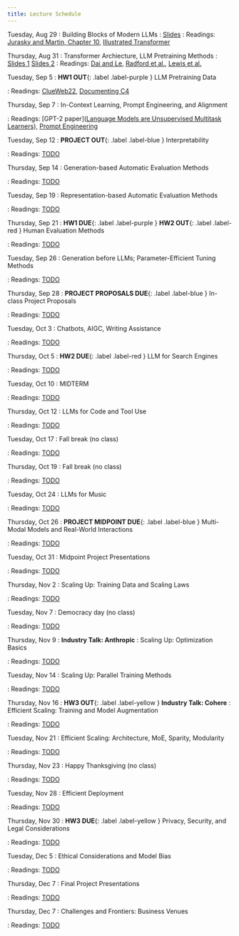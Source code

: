 ```yaml
---
title: Lecture Schedule
---
```


<!-- Sep 28
: [Java & Git](#)
  : [1.1](#)

Sep 29
: **Section**{: .label .label-purple }[Intro to Java](#)
  : [Solution](#)

Sep 30
: [Variables & Objects](#)
  : [1.2](#), [2.1](#)

Oct 1
: **Lab**{: .label .label-purple } [Intro to Java](#)

Oct 2
: [Tracing, IntLists, & Recursion](#)
  : [2.1](#)
: **HW 1 due**{: .label .label-red } -->


<!-- Oct 5
: [Linked Lists & Encapsulation](#)
  : [3.1](#), [2.2](#), [2.3](#)

Oct 6
: **Section**{: .label .label-purple }[Linked Lists](#)
  : [Solution](#)

Oct 7
: [Resizing Arrays](#)
  : [2.4](#), [2.5](#)

Oct 8
: **Lab**{: .label .label-purple } [Resizing Arrays](#)

Oct 9
: [Runtime Analysis](#)
  : [8.1](#), [8.2](#), [8.3](#), [8.4](#)
: **HW 2 due**{: .label .label-red } -->


Tuesday, Aug 29
: Building Blocks of Modern LLMs
  : [Slides](https://www.andrew.cmu.edu/course/11-667/lectures/W1L1_LM_fundamentals_and_transformer_architecture.pdf)
: Readings: [Jurasky and Martin, Chapter 10](https://web.stanford.edu/~jurafsky/slp3/10.pdf), [Illustrated Transformer](http://jalammar.github.io/illustrated-transformer/)

Thursday, Aug 31
: Transformer Archiecture, LLM Pretraining Methods
  : [Slides 1](https://www.andrew.cmu.edu/course/11-667/lectures/W1L2_transformer_continued.pdf)
  [Slides 2](https://www.andrew.cmu.edu/course/11-667/lectures/W1L2_Pretraining_Task.pdf)
: Readings: [Dai and Le](https://arxiv.org/abs/1511.01432), [Radford et al.](https://www.mikecaptain.com/resources/pdf/GPT-1.pdf), [Lewis et al.](https://arxiv.org/abs/1910.13461) 

Tuesday, Sep 5
: **HW1 OUT**{: .label .label-purple } LLM Pretraining Data 
  <!-- : [Slides](#) -->
: Readings: [ClueWeb22](https://arxiv.org/pdf/2211.15848.pdf), [Documenting C4](https://arxiv.org/pdf/2104.08758.pdf)

Thursday, Sep 7
: In-Context Learning, Prompt Engineering, and Alignment
  <!-- : [Slides](#) -->
: Readings: [GPT-2 paper]([Language Models are Unsupervised Multitask Learners](https://d4mucfpksywv.cloudfront.net/better-language-models/language_models_are_unsupervised_multitask_learners.pdf)), [Prompt Engineering](https://lilianweng.github.io/posts/2023-03-15-prompt-engineering/)

Tuesday, Sep 12
: **PROJECT OUT**{: .label .label-blue } Interpretability
  <!-- : [Slides](#) -->
: Readings: [TODO](#)

Thursday, Sep 14
: Generation-based Automatic Evaluation Methods
  <!-- : [Slides](#) -->
: Readings: [TODO](#)

Tuesday, Sep 19
:  Representation-based Automatic Evaluation Methods
  <!-- : [Slides](#) -->
: Readings: [TODO](#)

Thursday, Sep 21
: **HW1 DUE**{: .label .label-purple } **HW2 OUT**{: .label .label-red } Human Evaluation Methods
  <!-- : [Slides](#) -->
: Readings: [TODO](#)

Tuesday, Sep 26
: Generation before LLMs; Parameter-Efficient Tuning Methods
  <!-- : [Slides](#) -->
: Readings: [TODO](#)

Thursday, Sep 28
: **PROJECT PROPOSALS DUE**{: .label .label-blue } In-class Project Proposals
  <!-- : [Slides](#) -->
: Readings: [TODO](#)

Tuesday, Oct 3
: Chatbots, AIGC, Writing Assistance
  <!-- : [Slides](#) -->
: Readings: [TODO](#)

Thursday, Oct 5
: **HW2 DUE**{: .label .label-red } LLM for Search Engines
  <!-- : [Slides](#) -->
: Readings: [TODO](#)

Tuesday, Oct 10
: MIDTERM
  <!-- : [Slides](#) -->
: Readings: [TODO](#)

Thursday, Oct 12
: LLMs for Code and Tool Use
  <!-- : [Slides](#) -->
: Readings: [TODO](#)

Tuesday, Oct 17
: Fall break (no class)
  <!-- : [Slides](#) -->
: Readings: [TODO](#)

Thursday, Oct 19
: Fall break (no class)
  <!-- : [Slides](#) -->
: Readings: [TODO](#)

Tuesday, Oct 24
: LLMs for Music
  <!-- : [Slides](#) -->
: Readings: [TODO](#)

Thursday, Oct 26
: **PROJECT MIDPOINT DUE**{: .label .label-blue }  Multi-Modal Models and Real-World Interactions
  <!-- : [Slides](#) -->
: Readings: [TODO](#)

Tuesday, Oct 31
: Midpoint Project Presentations
  <!-- : [Slides](#) -->
: Readings: [TODO](#)

Thursday, Nov 2
: Scaling Up: Training Data and Scaling Laws
  <!-- : [Slides](#) -->
: Readings: [TODO](#)

Tuesday, Nov 7
: Democracy day (no class)
  <!-- : [Slides](#) -->
: Readings: [TODO](#)

Thursday, Nov 9
: **Industry Talk: Anthropic**
: Scaling Up: Optimization Basics
  <!-- : [Slides](#) -->
: Readings: [TODO](#)

Tuesday, Nov 14
: Scaling Up: Parallel Training Methods
  <!-- : [Slides](#) -->
: Readings: [TODO](#)

Thursday, Nov 16
: **HW3 OUT**{: .label .label-yellow } **Industry Talk: Cohere**
: Efficient Scaling: Training and Model Augmentation
  <!-- : [Slides](#) -->
: Readings: [TODO](#)

Tuesday, Nov 21
: Efficient Scaling: Architecture, MoE, Sparity, Modularity
  <!-- : [Slides](#) -->
: Readings: [TODO](#)

Thursday, Nov 23
: Happy Thanksgiving (no class)
  <!-- : [Slides](#) -->
: Readings: [TODO](#)

Tuesday, Nov 28
: Efficient Deployment
  <!-- : [Slides](#) -->
: Readings: [TODO](#)

Thursday, Nov 30
: **HW3 DUE**{: .label .label-yellow } Privacy, Security, and Legal Considerations
  <!-- : [Slides](#) -->
: Readings: [TODO](#)

Tuesday, Dec 5
: Ethical Considerations and Model Bias
  <!-- : [Slides](#) -->
: Readings: [TODO](#)

Thursday, Dec 7
: Final Project Presentations
  <!-- : [Slides](#) -->
: Readings: [TODO](#)

Thursday, Dec 7
: Challenges and Frontiers: Business Venues
  <!-- : [Slides](#) -->
: Readings: [TODO](#)
